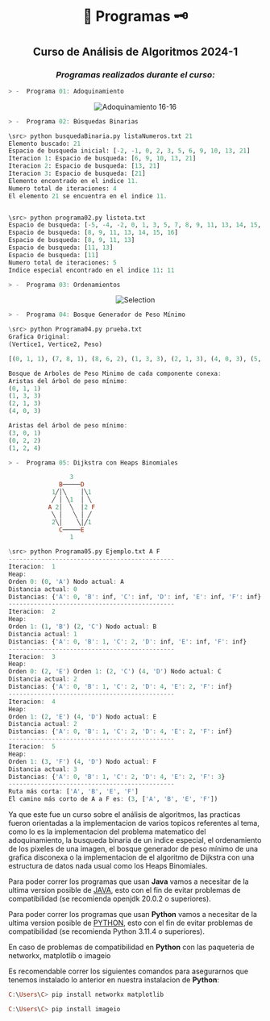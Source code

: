 <div align="center">

#  📜 Programas 🗝️

##   Curso de Análisis de Algoritmos 2024-1
 
###  <em> Programas realizados durante el curso: </em>
</div>




```Julia
> -  Programa 01: Adoquinamiento
```


<div align="center">

![Adoquinamiento 16-16](./../Media/Adoquinamiento/4/adoquinamientoPasoaPaso.gif)

</div>



```Julia
> -  Programa 02: Búsquedas Binarias
```

```Python
\src> python busquedaBinaria.py listaNumeros.txt 21
Elemento buscado: 21
Espacio de busqueda inicial: [-2, -1, 0, 2, 3, 5, 6, 9, 10, 13, 21]
Iteracion 1: Espacio de busqueda: [6, 9, 10, 13, 21]
Iteracion 2: Espacio de busqueda: [13, 21]
Iteracion 3: Espacio de busqueda: [21]
Elemento encontrado en el indice 11.
Numero total de iteraciones: 4
El elemento 21 se encuentra en el indice 11.


\src> python programa02.py listota.txt
Espacio de busqueda: [-5, -4, -2, 0, 1, 3, 5, 7, 8, 9, 11, 13, 14, 15, 16]
Espacio de busqueda: [8, 9, 11, 13, 14, 15, 16]
Espacio de busqueda: [8, 9, 11, 13]
Espacio de busqueda: [11, 13]
Espacio de busqueda: [11]
Numero total de iteraciones: 5
Indice especial encontrado en el indice 11: 11
```





```Julia
> -  Programa 03: Ordenamientos
```

<div align="center">

![Selection](./../Media/Selection-Vel-75.gif)

</div>


```Julia
> -  Programa 04: Bosque Generador de Peso Mínimo
```

```Julia
\src> python Programa04.py prueba.txt
Grafica Original:
(Vertice1, Vertice2, Peso)

[(0, 1, 1), (7, 8, 1), (8, 6, 2), (1, 3, 3), (2, 1, 3), (4, 0, 3), (5, 6, 4), (3, 2, 5), (6, 7, 5)]

Bosque de Arboles de Peso Minimo de cada componente conexa:
Aristas del árbol de peso mínimo:
(0, 1, 1)
(1, 3, 3)
(2, 1, 3)
(4, 0, 3)

Aristas del árbol de peso mínimo:
(3, 0, 1)
(0, 2, 2)
(1, 2, 4)
```


```Julia
> -  Programa 05: Dijkstra con Heaps Binomiales
```

```Haskell
                 3
              B─────D
            1╱│╲    │╲1
            ╱ │ ╲1  │ ╲
           A 2│  ╲  │2 F
            ╲ │   ╲ │ ╱
            2╲│    ╲│╱1
              C─────E
                 1       

```

```Julia
\src> python Programa05.py Ejemplo.txt A F
----------------------------------------------
Iteracion:  1
Heap:
Orden 0: (0, 'A') Nodo actual: A
Distancia actual: 0
Distancias: {'A': 0, 'B': inf, 'C': inf, 'D': inf, 'E': inf, 'F': inf}
----------------------------------------------
Iteracion:  2
Heap:
Orden 1: (1, 'B') (2, 'C') Nodo actual: B
Distancia actual: 1
Distancias: {'A': 0, 'B': 1, 'C': 2, 'D': inf, 'E': inf, 'F': inf}
----------------------------------------------
Iteracion:  3
Heap:
Orden 0: (2, 'E') Orden 1: (2, 'C') (4, 'D') Nodo actual: C
Distancia actual: 2
Distancias: {'A': 0, 'B': 1, 'C': 2, 'D': 4, 'E': 2, 'F': inf}
----------------------------------------------
Iteracion:  4
Heap:
Orden 1: (2, 'E') (4, 'D') Nodo actual: E
Distancia actual: 2
Distancias: {'A': 0, 'B': 1, 'C': 2, 'D': 4, 'E': 2, 'F': inf}
----------------------------------------------
Iteracion:  5
Heap:
Orden 1: (3, 'F') (4, 'D') Nodo actual: F
Distancia actual: 3
Distancias: {'A': 0, 'B': 1, 'C': 2, 'D': 4, 'E': 2, 'F': 3}
----------------------------------------------
Ruta más corta: ['A', 'B', 'E', 'F']
El camino más corto de A a F es: (3, ['A', 'B', 'E', 'F'])
```




Ya que este fue un curso sobre el análisis de algoritmos, las practicas fueron orientadas a la implementacion de varios topicos referentes al tema, como lo es
la implementacion del problema matematico del adoquinamiento, la busqueda binaria de un indice especial, el ordenamiento de los pixeles de una imagen, el bosque generador de peso mínimo
de una grafica disconexa o la implementacion de el algoritmo de Dijkstra con una estructura de datos nada usual como los Heaps Binomiales.

Para poder correr los programas que usan **Java** vamos a necesitar de la ultima version posible de [JAVA](https://www.oracle.com/java/technologies/downloads/), esto con 
el fin de evitar problemas de compatibilidad (se recomienda openjdk 20.0.2 o superiores).

Para poder correr los programas que usan **Python** vamos a necesitar de la ultima version posible de [PYTHON](https://www.python.org/downloads/), esto con 
el fin de evitar problemas de compatibilidad (se recomienda Python 3.11.4 o superiores).

En caso de problemas de compatibilidad en **Python** con las paqueteria de networkx, matplotlib o imageio

Es recomendable correr los siguientes comandos para asegurarnos que tenemos instalado lo anterior en nuestra instalacion de **Python**:

```Haskell
C:\Users\C> pip install networkx matplotlib
```


```Haskell
C:\Users\C> pip install imageio
```


